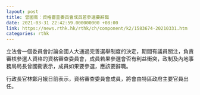 ```yaml
---
layout: post
title: 曾國衞︰資格審查委員會成員若參選要辭職
date: 2021-03-31 22:42:59.000000000 +08:00
link: https://news.rthk.hk/rthk/ch/component/k2/1583674-20210331.htm
categories: rthk
---
```


立法會一個委員會討論全國人大通過完善選舉制度的決定，期間有議員關注，負責審核參選人資格的資格審查委員會，成員若果參選會否有利益衝突，政制及內地事務局局長曾國衞表示，成員如果要參選，應該要辭職。

行政長官林鄭月娥日前表示，資格審查委員會成員，將會由特區政府主要官員出任。

